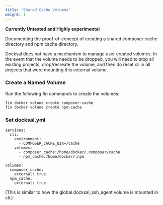 ```yaml
---
title: "Shared Cache Volumes"
weight: 1
---
```


**Currently Untested and Highly experimental**

Documenting the proof-of-concept of creating a shared composer cache directory and npm cache directory.

Docksal does not have a mechanism to manage user created volumes. In the event that the volume needs to be dropped, you 
will need to stop all existing projects, drop/recreate the volume, and then do reset cli in all projects that were mounting 
this external volume.

### Create a Named Volume

Run the following fin commands to create the volumes:

```
fin docker volume create composer-cache
fin docker volume create npm-cache
```

### Set docksal.yml


```
services:
  cli:
    environment:
      - COMPOSER_CACHE_DIR=/cache
    volumes:
      - composer_cache:/home/docker/.composer/cache
      - npm_cache:/home/docker/.npm

volumes:
  composer_cache:
    external: true
  npm_cache:
    external: true
```

(This is similar to how the global docksal_ssh_agent volume is mounted in cli.)
